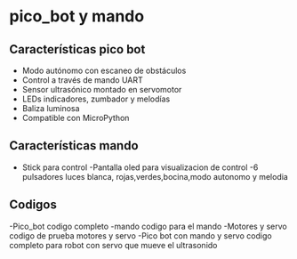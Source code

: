 # pico_bot y mando
## Características pico bot

- Modo autónomo con escaneo de obstáculos
- Control a través de mando  UART
- Sensor ultrasónico montado en servomotor
- LEDs indicadores, zumbador y melodías
- Baliza luminosa
- Compatible con MicroPython

## Características mando 

- Stick para control 
-Pantalla oled para visualizacion de control
-6 pulsadores luces blanca, rojas,verdes,bocina,modo autonomo y melodia 
## Codigos

-Pico_bot codigo completo 
-mando codigo para el mando
-Motores y servo codigo de prueba  motores y servo
-Pico bot con mando y servo codigo completo para robot con servo que mueve el ultrasonido  